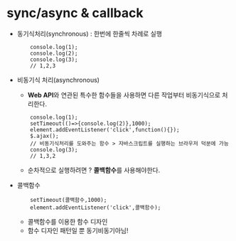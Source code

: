 # sync/async & callback

- 동기식처리(synchronous) : 한번에 한줄씩 차례로 실행

  ```
      console.log(1);
      console.log(2);
      console.log(3);
      // 1,2,3
  ```

- 비동기식 처리(asynchronous)

  - **Web API**와 연관된 특수한 함수들을 사용하면 다른 작업부터 비동기식으로 처리한다.

  ```
      console.log(1);
      setTimeout(()=>{console.log(2)},1000);
      element.addEventListener('click',function(){});
      $.ajax();
      // 비동기식처리를 도와주는 함수 > 자바스크립트를 실행하는 브라우저 덕분에 가능
      console.log(3);
      // 1,3,2
  ```

  - 순차적으로 실행하려면 ? **콜백함수**를 사용해야한다.

- 콜백함수
  ```
      setTimeout(콜백함수,1000);
      element.addEventListener('click',콜백함수);
  ```
  - 콜백함수를 이용한 함수 디자인
  - 함수 디자인 패턴일 뿐 동기비동기아님!
